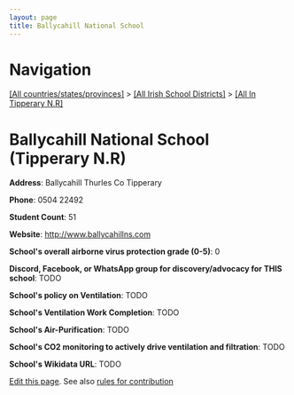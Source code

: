 ```yaml
---
layout: page
title: Ballycahill National School
---
```

# Navigation

[[All countries/states/provinces]](../../..) > [[All Irish School Districts]](../..) > [[All In Tipperary N.R]](..)

# Ballycahill National School (Tipperary N.R)

**Address**: Ballycahill Thurles Co Tipperary

**Phone**: 0504 22492

**Student Count**: 51

**Website**: <http://www.ballycahillns.com>

**School's overall airborne virus protection grade (0-5)**: 0

**Discord, Facebook, or WhatsApp group for discovery/advocacy for THIS school**: TODO

**School's policy on Ventilation**: TODO

**School's Ventilation Work Completion**: TODO

**School's Air-Purification**: TODO

**School's CO2 monitoring to actively drive ventilation and filtration**: TODO

**School's Wikidata URL**: TODO


[Edit this page](https://github.com/ventilate-schools/Ireland/edit/main/./Tipperary_N.R/Ballycahill_National_School.md). See also [rules for contribution](../../../contribution-rules/)